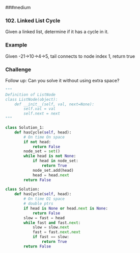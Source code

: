###medium

###  102. Linked List Cycle

Given a linked list, determine if it has a cycle in it.



### Example

Given -21->10->4->5, tail connects to node index 1, return true

### Challenge

Follow up:
Can you solve it without using extra space?

```python
"""
Definition of ListNode
class ListNode(object):
    def __init__(self, val, next=None):
        self.val = val
        self.next = next
"""

class Solution_1:
    def hasCycle(self, head):
        # On time On space
        if not head:
            return False
        node_set = set()
        while head is not None:
            if head in node_set:
                return True
            node_set.add(head)
            head = head.next
        return False
        
class Solution:
    def hasCycle(self, head):
        # On time O1 space
        # double ptrs
        if head is None or head.next is None:
            return False
        slow = fast = head
        while fast and fast.next:
            slow = slow.next
            fast = fast.next.next
            if fast == slow:
                return True
        return False
            
```

